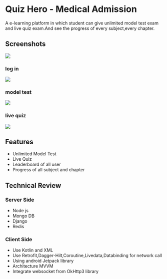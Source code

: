 
# Quiz Hero - Medical Admission

A e-learning platform in which student can give unlimited model test exam and live quiz exam.And see the progress of every subject,every chapter.


## Screenshots
![](https://user-images.githubusercontent.com/53580076/219110467-fbd6c22d-ed27-4043-ad98-363cd30126ad.png)
### log in
![](https://user-images.githubusercontent.com/53580076/219110480-74c4e3cf-01a1-482e-9fa0-1a821469148e.png)
### model test
![](https://user-images.githubusercontent.com/53580076/219110514-4e9a8963-74fd-4f7a-b30b-1cf726878be4.png)
### live quiz
![](https://user-images.githubusercontent.com/53580076/219110559-8b5eae56-93c6-43a1-bd13-f6c1870c3e38.png)



## Features

- Unlimited Model Test
- Live Quiz
- Leaderboard of all user
- Progress of all subject and chapter


## Technical Review
### Server Side
- Node js
- Mongo DB
- Django
- Redis
### Client Side
- Use Kotlin and XML
- Use Retrofit,Dagger-Hilt,Coroutine,Livedata,Databinding for network call
- Using android Jetpack library
- Architecture MVVM
- Integrate websocket from OkHttp3 library
